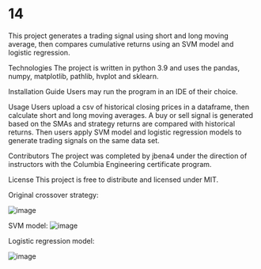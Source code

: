# 14
This project generates a trading signal using short and long moving average, then compares cumulative returns using an SVM model and logistic regression.

Technologies The project is written in python 3.9 and uses the pandas, numpy, matplotlib, pathlib, hvplot and sklearn.

Installation Guide Users may run the program in an IDE of their choice.

Usage Users upload a csv of historical closing prices in a dataframe, then calculate short and long moving averages. A buy or sell signal is generated based on the SMAs and strategy returns are compared with historical returns. Then users apply SVM model and logistic regression models to generate trading signals on the same data set.

Contributors The project was completed by jbena4 under the direction of instructors with the Columbia Engineering certificate program.

License This project is free to distribute and licensed under MIT.

Original crossover strategy:

![image](https://user-images.githubusercontent.com/86986786/161440230-b1a7217c-97c5-488e-95ba-f2fb9afe27bd.png)

SVM model:
![image](https://user-images.githubusercontent.com/86986786/161440260-6220d667-2359-43d9-a363-92d598ae86c2.png)

Logistic regression model:

![image](https://user-images.githubusercontent.com/86986786/161440285-fb657d0f-e378-41bf-860d-5477771c5296.png)

